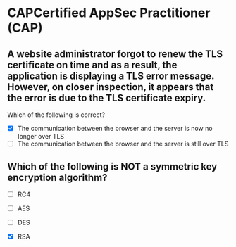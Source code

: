 # CAPCertified AppSec Practitioner (CAP)

## A website administrator forgot to renew the TLS certificate on time and as a result, the application is displaying a TLS error message. However, on closer inspection, it appears that the error is due to the TLS certificate expiry.
 Which of the following is correct?

- [x] The communication between the browser and the server is now no longer over TLS
- [ ] The communication between the browser and the server is still over TLS

## Which of the following is NOT a symmetric key encryption algorithm?

- [ ] RC4
- [ ] AES
- [ ] DES
- [x] RSA


